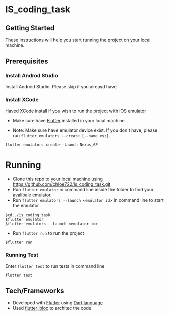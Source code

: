 # IS_coding_task

## Getting Started
These instructions will help you start running the project on your local machine.


## Prerequisites


### Install Androd Studio

Install Android Studio. Please skip if you alreayd have 

### Install XCode
Haved XCode install if you wish to run the project with iOS emulator


* Make sure have [Flutter](https://flutter.dev/docs/get-started/install) installed in your local machine

* Note: Make sure have emulator device exist. If you don't have, please run `flutter emulators --create [--name xyz]`.
```
flutter emulators create--launch Nexus_6P
```

# Running
* Clone this repo to your local machine using https://github.com/chloe722/is_coding_task.git
* Run `flutter emulator` in command line inside the folder to find your avalibale emulator. 
* Run `flutter emulators --launch <emulator id>` in command line to start the emulator

```
$cd../is_coding_task
$flutter emulator
$flutter emulators --launch <emulator id>
```

* Run `flutter run` to run the project
```
$flutter run
```

### Running Test

Enter `flutter test` to run tests in command line
```
flutter test
```

## Tech/Frameworks 
* Developed with [Flutter](https://flutter.dev/docs/get-started/install) using [Dart language](https://dart.dev/)
* Used [flutter_bloc](https://pub.dev/packages/flutter_bloc) to architec the code












